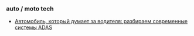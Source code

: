 ### auto / moto tech
- [Автомобиль, который думает за водителя: разбираем современные системы ADAS](https://habr.com/ru/companies/ru_mts/articles/927952/)
